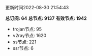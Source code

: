 更新时间2022-08-30 21:54:43

**总订阅: 64**
**总节点: 9137**
**有效节点: 1942**
- trojan节点: 95
- v2ray节点: 1620
- ss节点: 221
- ssr节点: 6
